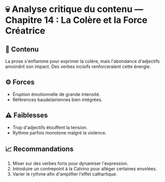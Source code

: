 # 💀 Analyse critique du contenu — Chapitre 14 : La Colère et la Force Créatrice

## 🧠 Contenu
La prose s'enflamme pour exprimer la colère, mais l'abondance d'adjectifs amoindrit son impact. Des verbes incisifs renforceraient cette énergie.

## ⚙️ Forces
- Éruption émotionnelle de grande intensité.
- Références baudelairiennes bien intégrées.

## ⚠️ Faiblesses
- Trop d'adjectifs étouffent la tension.
- Rythme parfois monotone malgré la violence.

## 📈 Recommandations
1. Miser sur des verbes forts pour dynamiser l'expression.
2. Introduire un contrepoint à la Calvino pour alléger certaines envolées.
3. Varier le rythme afin d'amplifier l'effet cathartique.
